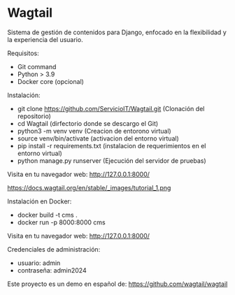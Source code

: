 # Wagtail
Sistema de gestión de contenidos para Django, enfocado en la flexibilidad y la experiencia del usuario.

Requisitos:

- Git command
- Python > 3.9
- Docker core (opcional)

Instalación:
- git clone https://github.com/ServicioIT/Wagtail.git (Clonación del repositorio)
- cd Wagtail (dirfectorio donde se descargo el Git)
- python3 -m venv venv (Creacion de entorono virtual)
- source venv/bin/activate (activacion del entorno virtual)
- pip install -r requirements.txt (instalacion de requerimientos en el entorno virtual)
- python manage.py runserver (Ejecución del servidor de pruebas)

Visita en tu navegador web: http://127.0.0.1:8000/

https://docs.wagtail.org/en/stable/_images/tutorial_1.png

Instalación en Docker:
- docker build -t cms .
- docker run -p 8000:8000 cms

Visita en tu navegador web: http://127.0.0.1:8000/

Credenciales de administración:
- usuario: admin
- contraseña: admin2024

Este proyecto es un demo en español de: https://github.com/wagtail/wagtail

